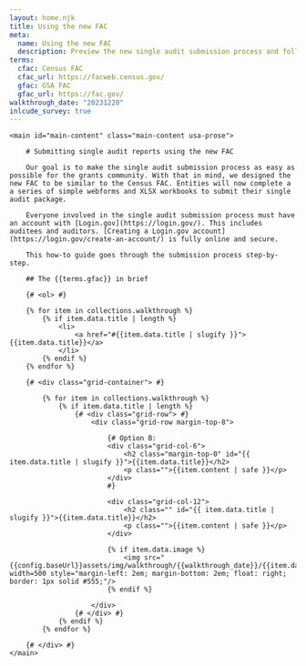 ```yaml
---
layout: home.njk
title: Using the new FAC
meta:
  name: Using the new FAC
  description: Preview the new single audit submission process and follow step-by-step instructions for completion.
terms:
  cfac: Census FAC
  cfac_url: https://facweb.census.gov/
  gfac: GSA FAC
  gfac_url: https://fac.gov/
walkthrough_date: "20231220"
inlcude_survey: true
---
```


<div class="usa-in-page-nav-container">
    <aside
        class="usa-in-page-nav"
        data-title-text="On this page"
        data-title-heading-level="h4"
        data-scroll-offset="0"
        data-root-margin="0px 0px 0px 0px"
        data-threshold="1"
    ></aside>

    <main id="main-content" class="main-content usa-prose">

        # Submitting single audit reports using the new FAC

        Our goal is to make the single audit submission process as easy as possible for the grants community. With that in mind, we designed the new FAC to be similar to the Census FAC. Entities will now complete a a series of simple webforms and XLSX workbooks to submit their single audit package.

        Everyone involved in the single audit submission process must have an account with [Login.gov](https://login.gov/). This includes auditees and auditors. [Creating a Login.gov account](https://login.gov/create-an-account/) is fully online and secure.

        This how-to guide goes through the submission process step-by-step.

        ## The {{terms.gfac}} in brief

        {# <ol> #}

        {% for item in collections.walkthrough %}
            {% if item.data.title | length %}
                <li>
                    <a href="#{{item.data.title | slugify }}">{{item.data.title}}</a>
                </li>
            {% endif %}
        {% endfor %}

        {# <div class="grid-container"> #}

            {% for item in collections.walkthrough %}
                {% if item.data.title | length %}
                    {# <div class="grid-row"> #}
                        <div class="grid-row margin-top-8">

                            {# Option B:
                            <div class="grid-col-6">
                                <h2 class="margin-top-0" id="{{ item.data.title | slugify }}">{{item.data.title}}</h2>
                                <p class="">{{item.content | safe }}</p>
                            </div>
                            #}

                            <div class="grid-col-12">
                                <h2 class="" id="{{ item.data.title | slugify }}">{{item.data.title}}</h2>
                                <p class="">{{item.content | safe }}</p>
                            </div>

                            {% if item.data.image %}
                                <img src="{{config.baseUrl}}assets/img/walkthrough/{{walkthrough_date}}/{{item.data.image}}" width=500 style="margin-left: 2em; margin-bottom: 2em; float: right; border: 1px solid #555;"/>
                            {% endif %}
                        
                        </div>
                    {# </div> #}
                {% endif %}
            {% endfor %}

        {# </div> #}
    </main>
</div>

<script src="https://touchpoints.app.cloud.gov/touchpoints/ba4ae239.js" async></script>
